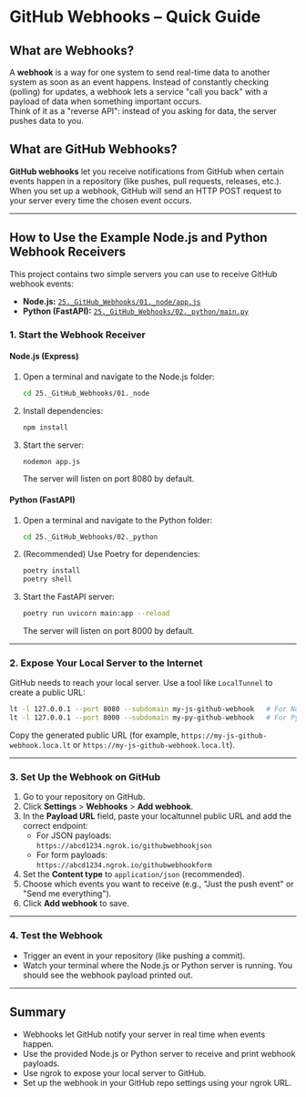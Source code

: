 # GitHub Webhooks – Quick Guide

## What are Webhooks?

A **webhook** is a way for one system to send real-time data to another system as soon as an event happens. Instead of constantly checking (polling) for updates, a webhook lets a service "call you back" with a payload of data when something important occurs.  
Think of it as a "reverse API": instead of you asking for data, the server pushes data to you.

## What are GitHub Webhooks?

**GitHub webhooks** let you receive notifications from GitHub when certain events happen in a repository (like pushes, pull requests, releases, etc.).  
When you set up a webhook, GitHub will send an HTTP POST request to your server every time the chosen event occurs.

---

## How to Use the Example Node.js and Python Webhook Receivers

This project contains two simple servers you can use to receive GitHub webhook events:

- **Node.js:** [`25._GitHub_Webhooks/01._node/app.js`](25._GitHub_Webhooks/01._node/app.js)
- **Python (FastAPI):** [`25._GitHub_Webhooks/02._python/main.py`](25._GitHub_Webhooks/02._python/main.py)

### 1. Start the Webhook Receiver

#### **Node.js (Express)**
1. Open a terminal and navigate to the Node.js folder:
    ```sh
    cd 25._GitHub_Webhooks/01._node
    ```
2. Install dependencies:
    ```sh
    npm install
    ```
3. Start the server:
    ```sh
    nodemon app.js
    ```
   The server will listen on port 8080 by default.

#### **Python (FastAPI)**
1. Open a terminal and navigate to the Python folder:
    ```sh
    cd 25._GitHub_Webhooks/02._python
    ```
2. (Recommended) Use Poetry for dependencies:
    ```sh
    poetry install
    poetry shell
    ```
3. Start the FastAPI server:
    ```sh
    poetry run uvicorn main:app --reload
    ```
   The server will listen on port 8000 by default.

---

### 2. Expose Your Local Server to the Internet

GitHub needs to reach your local server. Use a tool like `LocalTunnel` to create a public URL:

```sh
lt -l 127.0.0.1 --port 8080 --subdomain my-js-github-webhook   # For Node.js
lt -l 127.0.0.1 --port 8000 --subdomain my-py-github-webhook   # For Python
```

Copy the generated public URL (for example, `https://my-js-github-webhook.loca.lt` or `https://my-js-github-webhook.loca.lt`).

---

### 3. Set Up the Webhook on GitHub

1. Go to your repository on GitHub.
2. Click **Settings** > **Webhooks** > **Add webhook**.
3. In the **Payload URL** field, paste your localtunnel public URL and add the correct endpoint:
    - For JSON payloads:  
      `https://abcd1234.ngrok.io/githubwebhookjson`
    - For form payloads:  
      `https://abcd1234.ngrok.io/githubwebhookform`
4. Set the **Content type** to `application/json` (recommended).
5. Choose which events you want to receive (e.g., "Just the push event" or "Send me everything").
6. Click **Add webhook** to save.

---

### 4. Test the Webhook

- Trigger an event in your repository (like pushing a commit).
- Watch your terminal where the Node.js or Python server is running. You should see the webhook payload printed out.

---

## Summary

- Webhooks let GitHub notify your server in real time when events happen.
- Use the provided Node.js or Python server to receive and print webhook payloads.
- Use ngrok to expose your local server to GitHub.
- Set up the webhook in your GitHub repo settings using your ngrok URL.